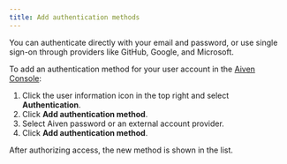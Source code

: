 ```yaml
---
title: Add authentication methods
---
```


You can authenticate directly with your email and password, or use single sign-on through providers like GitHub, Google, and Microsoft.

To add an authentication method for your user account in the [Aiven
Console](https://console.aiven.io/):

1.  Click the user information icon in the top right and select
    **Authentication**.
2.  Click **Add authentication method**.
3.  Select Aiven password or an external account provider.
4.  Click **Add authentication method**.

After authorizing access, the new method is shown in the list.
